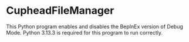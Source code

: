 # CupheadFileManager
This Python program enables and disables the BepInEx version of Debug Mode. Python 3.13.3 is required for this program to run correctly.
